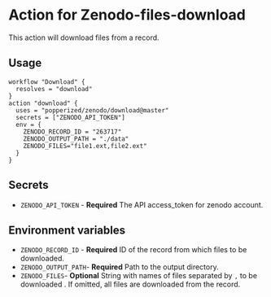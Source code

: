 # Action for Zenodo-files-download
This action will download files from a record.

## Usage

```hcl
workflow "Download" {
  resolves = "download"
}
action "download" {
  uses = "popperized/zenodo/download@master"
  secrets = ["ZENODO_API_TOKEN"]
  env = {
    ZENODO_RECORD_ID = "263717"
    ZENODO_OUTPUT_PATH = "./data"
    ZENODO_FILES="file1.ext,file2.ext"
  }
}
```
## Secrets
* `ZENODO_API_TOKEN` - **Required** The API access_token for zenodo account.

## Environment variables
* `ZENODO_RECORD_ID` - **Required** ID of the record from which files to be downloaded.
* `ZENODO_OUTPUT_PATH`- **Required** Path to the output directory.
* `ZENODO_FILES`- **Optional** String with names of files separated by `,` to be downloaded . If omitted, all files are downloaded from the record. 
